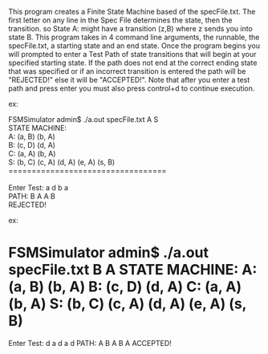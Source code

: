 This program creates a Finite State Machine based of the specFile.txt.
The first letter on any line in the Spec File determines the state, then the transition.
so State A: might have a transition (z,B) where z sends you into state B.
This program takes in 4 command line arguments, the runnable, the specFile.txt, a starting state
and an end state. Once the program begins you will prompted to enter a Test Path of state
transitions that will begin at your specified starting state. If the path does not end at
the correct ending state that was specified or if an incorrect transition is entered the path
will be "REJECTED!" else it will be "ACCEPTED!".
Note that after you enter a test path and press enter you must also press control+d to continue
execution.

ex:

<p>
FSMSimulator admin$ ./a.out specFile.txt A S <br/>
STATE MACHINE: <br/>
A: (a, B)  (b, A) <br/>
B: (c, D)  (d, A) <br/>
C: (a, A)  (b, A) <br/>
S: (b, C)  (c, A)  (d, A)  (e, A)  (s, B) <br/>
================================== <br/>
<br/>
Enter Test: a d b a <br/>
PATH: B A A B <br/>
REJECTED! <br/>
</p>
ex:

FSMSimulator admin$ ./a.out specFile.txt B A
STATE MACHINE:
A: (a, B)  (b, A)
B: (c, D)  (d, A)
C: (a, A)  (b, A)
S: (b, C)  (c, A)  (d, A)  (e, A)  (s, B)
==================================

Enter Test: d a d a d
PATH: A B A B A
ACCEPTED!
